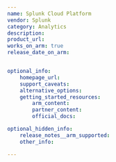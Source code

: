 ```yaml
---
name: Splunk Cloud Platform
vendor: Splunk
category: Analytics
description: 
product_url: 
works_on_arm: true
release_date_on_arm: 


optional_info:
    homepage_url: 
    support_caveats:
    alternative_options:
    getting_started_resources:
        arm_content: 
        partner_content: 
        official_docs: 

optional_hidden_info:
    release_notes__arm_supported: 
    other_info: 

---
```


